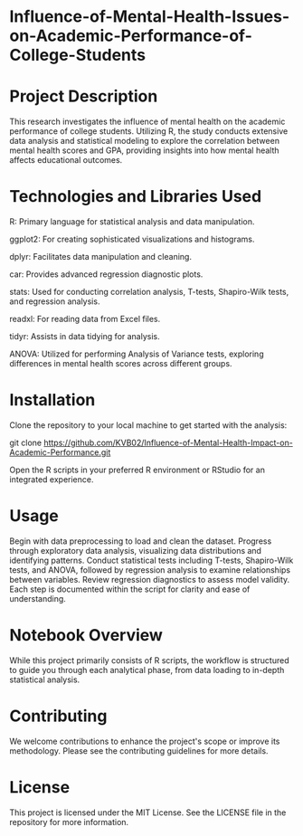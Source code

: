 # Influence-of-Mental-Health-Issues-on-Academic-Performance-of-College-Students


# Project Description

This research investigates the influence of mental health on the academic performance of college students. Utilizing R, the study conducts extensive data analysis and statistical modeling to explore the correlation between mental health scores and GPA, providing insights into how mental health affects educational outcomes.


# Technologies and Libraries Used

R: Primary language for statistical analysis and data manipulation.

ggplot2: For creating sophisticated visualizations and histograms.

dplyr: Facilitates data manipulation and cleaning.

car: Provides advanced regression diagnostic plots.

stats: Used for conducting correlation analysis, T-tests, Shapiro-Wilk tests, and regression analysis.

readxl: For reading data from Excel files.

tidyr: Assists in data tidying for analysis.

ANOVA: Utilized for performing Analysis of Variance tests, exploring differences in mental health scores across different groups.


# Installation

Clone the repository to your local machine to get started with the analysis: 

git clone https://github.com/KVB02/Influence-of-Mental-Health-Impact-on-Academic-Performance.git

Open the R scripts in your preferred R environment or RStudio for an integrated experience.


# Usage

Begin with data preprocessing to load and clean the dataset.
Progress through exploratory data analysis, visualizing data distributions and identifying patterns.
Conduct statistical tests including T-tests, Shapiro-Wilk tests, and ANOVA, followed by regression analysis to examine relationships between variables.
Review regression diagnostics to assess model validity.
Each step is documented within the script for clarity and ease of understanding.

# Notebook Overview

While this project primarily consists of R scripts, the workflow is structured to guide you through each analytical phase, from data loading to in-depth statistical analysis.

# Contributing

We welcome contributions to enhance the project's scope or improve its methodology. Please see the contributing guidelines for more details.

# License

This project is licensed under the MIT License. See the LICENSE file in the repository for more information.
